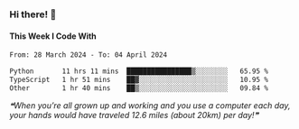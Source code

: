 ### Hi there! 👋

#### This Week I Code With
<!--START_SECTION:waka-->

```txt
From: 28 March 2024 - To: 04 April 2024

Python       11 hrs 11 mins  ████████████████▒░░░░░░░░   65.95 %
TypeScript   1 hr 51 mins    ██▓░░░░░░░░░░░░░░░░░░░░░░   10.95 %
Other        1 hr 40 mins    ██▒░░░░░░░░░░░░░░░░░░░░░░   09.84 %
```

<!--END_SECTION:waka-->

<!--STARTS_HERE_QUOTE_README-->
<i>❝When you’re all grown up and working and you use a computer each day, your hands would have traveled 12.6 miles (about 20km) per day!❞</i>
<!--ENDS_HERE_QUOTE_README-->
